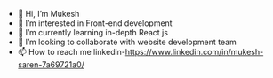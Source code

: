 - 👋 Hi, I’m Mukesh 
- 👀 I’m interested in Front-end development
- 🌱 I’m currently learning in-depth React js
- 💞️ I’m looking to collaborate with website development team
- 📫 How to reach me linkedin-https://www.linkedin.com/in/mukesh-saren-7a69721a0/

<!---
MukeshSaren18/MukeshSaren18 is a ✨ special ✨ repository because its `README.md` (this file) appears on your GitHub profile.
You can click the Preview link to take a look at your changes.
--->
